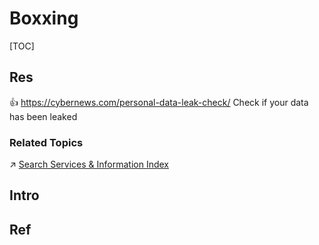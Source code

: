 # Boxxing

[TOC]



## Res
👍 https://cybernews.com/personal-data-leak-check/
Check if your data has been leaked


### Related Topics
↗ [Search Services & Information Index](../../../🔑%20CS_Core/🧰%20Generic%20Tools%20&%20Projects/😅%20Wiki%20&%20Resources/Search%20Services%20&%20Information%20Index.md)



## Intro


## Ref

